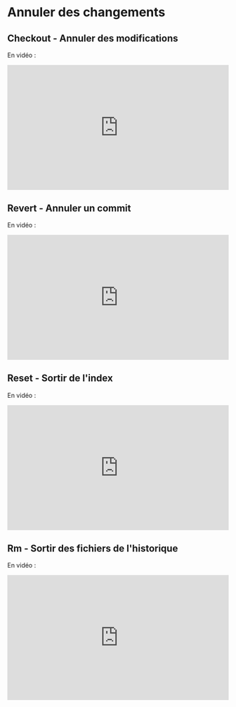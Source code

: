 # Annuler des changements

## Checkout - Annuler des modifications

En vidéo :

<div style="position: relative; padding-bottom: 56.25%; height: 0;"><iframe src="https://www.loom.com/embed/454be035b57b4cb185ad6509019d59c5" frameborder="0" webkitallowfullscreen mozallowfullscreen allowfullscreen style="position: absolute; top: 0; left: 0; width: 100%; height: 100%;"></iframe></div>

## Revert - Annuler un commit

En vidéo :

<div style="position: relative; padding-bottom: 56.25%; height: 0;"><iframe src="https://www.loom.com/embed/72b53c1ff89f4389b8a5dda3ab5ebf2a" frameborder="0" webkitallowfullscreen mozallowfullscreen allowfullscreen style="position: absolute; top: 0; left: 0; width: 100%; height: 100%;"></iframe></div>

## Reset - Sortir de l'index

En vidéo :

<div style="position: relative; padding-bottom: 56.25%; height: 0;"><iframe src="https://www.loom.com/embed/4469a4263eb4421cbd4dde0f007d6137" frameborder="0" webkitallowfullscreen mozallowfullscreen allowfullscreen style="position: absolute; top: 0; left: 0; width: 100%; height: 100%;"></iframe></div>

## Rm - Sortir des fichiers de l'historique

En vidéo :

<div style="position: relative; padding-bottom: 56.25%; height: 0;"><iframe src="https://www.loom.com/embed/3e3d8fa22485460d8b2ea6d509711bdb" frameborder="0" webkitallowfullscreen mozallowfullscreen allowfullscreen style="position: absolute; top: 0; left: 0; width: 100%; height: 100%;"></iframe></div>